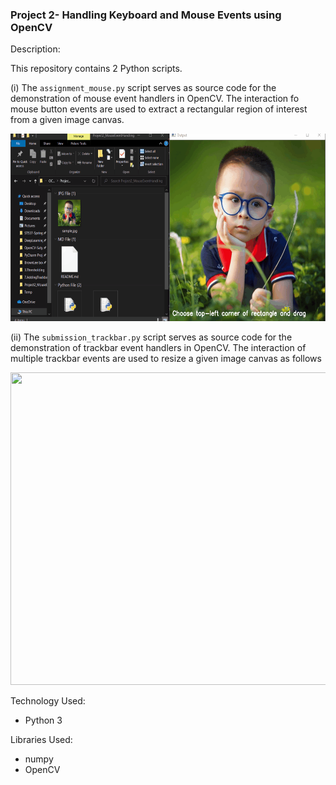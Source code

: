 ### Project 2- Handling Keyboard and Mouse Events using OpenCV

Description:

This repository contains 2 Python scripts.

 (i)
The `assignment_mouse.py` script serves as source code for the demonstration
 of mouse event handlers in OpenCV. The interaction fo mouse button events
  are used to extract a rectangular region of interest from a given image
   canvas.

<p align="center">
    <img width="600" height="300"
     src="./assignment2.gif">
</p>

   (ii) The `submission_trackbar.py` script serves as source code for the
    demonstration of trackbar event handlers in OpenCV. The interaction of
     multiple trackbar events are used to resize a given image canvas as
      follows


 <p align="center">
    <img width="600" height="500"
     src="./assignment3.gif">
</p>


Technology Used:

* Python 3

Libraries Used:

* numpy
* OpenCV